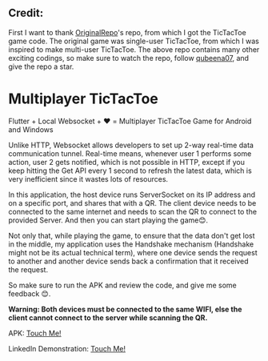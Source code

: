 ## Credit:
First I want to thank [OriginalRepo](https://github.com/qubeena07/MyWidgets/commits/main/lib/screens/tic_tac_toe_screen.dart)'s repo, from which I got the TicTacToe game code. The original game was single-user TicTacToe, from which I was inspired to make multi-user TicTacToe. The above repo contains many other exciting codings, so make sure to watch the repo, follow [qubeena07](https://github.com/qubeena07/), and give the repo a star.

# Multiplayer TicTacToe
Flutter + Local Websocket + ❤️ = Multiplayer TicTacToe Game for Android and Windows

Unlike HTTP, Websocket allows developers to set up 2-way real-time data communication tunnel.
Real-time means, whenever user 1 performs some action, user 2 gets notified, which is not possible in HTTP, except if you keep hitting the Get API every 1 second to refresh the latest data, which is very inefficient since it wastes lots of resources.

In this application, the host device runs ServerSocket on its IP address and on a specific port, and shares that with a QR.
The client device needs to be connected to the same internet and needs to scan the QR to connect to the provided Server. And then you can start playing the game😊.


Not only that, while playing the game, to ensure that the data don't get lost in the middle, my application uses the Handshake mechanism (Handshake might not be its actual technical term), where one device sends the request to another and another device sends back a confirmation that it received the request.

So make sure to run the APK and review the code, and give me some feedback 😊.

**Warning: Both devices must be connected to the same WIFI, else the client cannot connect to the server while scanning the QR.**

APK: [Touch Me!](https://drive.google.com/drive/u/0/folders/1j2jfecUFIdPj8l5yBlbCEIjkxHZEPqk6)

LinkedIn Demonstration: [Touch Me!](https://www.linkedin.com/posts/aaradhya-nepal-95006b247_flutter-flutterdeveloper-fluttercommunity-activity-7097454259369123840-_vAt?utm_source=share&utm_medium=member_desktop)

